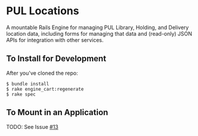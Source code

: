 # PUL Locations

A mountable Rails Engine for managing PUL Library, Holding, and Delivery location data, including forms for managing that data and (read-only) JSON APIs for integration with other services.

## To Install for Development

After you've cloned the repo:

```
$ bundle install
$ rake engine_cart:regenerate
$ rake spec
```

## To Mount in an Application

TODO: See Issue [#13](https://github.com/pulibrary/locations/issues/13)
